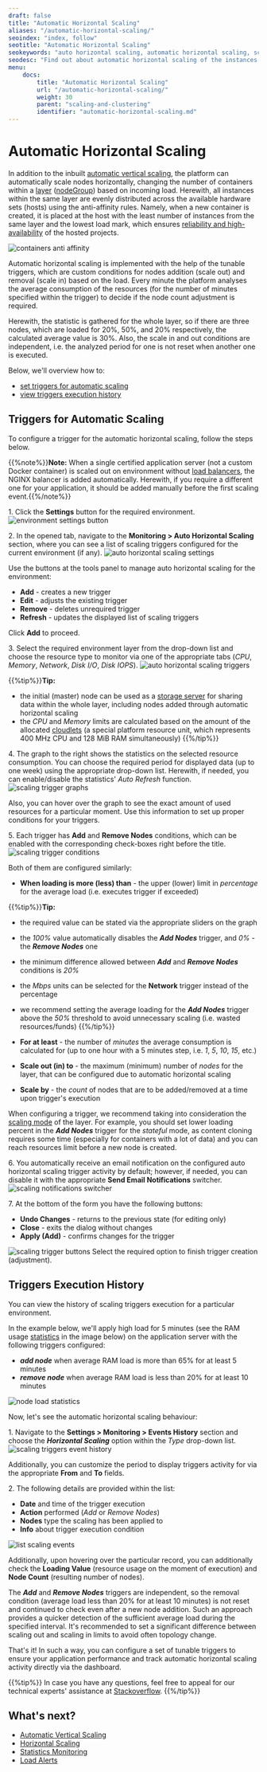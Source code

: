 ```yaml
---
draft: false
title: "Automatic Horizontal Scaling"
aliases: "/automatic-horizontal-scaling/"
seoindex: "index, follow"
seotitle: "Automatic Horizontal Scaling"
seokeywords: "auto horizontal scaling, automatic horizontal scaling, scaling triggers, triggers for automatic scaling, scaling conditions, auto nodes scaling, automatic container scaling, scaling history, scaling event history, configure automatic scaling, set automatic horizontal scaling"
seodesc: "Find out about automatic horizontal scaling of the instances within the platform to cover load spikes without overpaying for unused resources. Configure scaling conditions (triggers) and track their execution via the dashboard UI."
menu: 
    docs:
        title: "Automatic Horizontal Scaling"
        url: "/automatic-horizontal-scaling/"
        weight: 30
        parent: "scaling-and-clustering"
        identifier: "automatic-horizontal-scaling.md"
---
```


# Automatic Horizontal Scaling

In addition to the inbuilt [automatic vertical scaling](/automatic-vertical-scaling), the platform can automatically scale nodes horizontally, changing the number of containers within a [layer](/paas-components-definition/#layer) ([nodeGroup](https://docs.cloudscripting.com/creating-manifest/selecting-containers/#all-containers-by-group)) based on incoming load. Herewith, all instances within the same layer are evenly distributed across the available hardware sets (hosts) using the anti-affinity rules. Namely, when a new container is created, it is placed at the host with the least number of instances from the same layer and the lowest load mark, which ensures [reliability and high-availability](/isolated-containers) of the hosted projects.

![containers anti affinity](01-containers-anti-affinity.png)

Automatic horizontal scaling is implemented with the help of the tunable triggers, which are custom conditions for nodes addition (scale out) and removal (scale in) based on the load. Every minute the platform analyses the average consumption of the resources (for the number of minutes specified within the trigger) to decide if the node count adjustment is required.

Herewith, the statistic is gathered for the whole layer, so if there are three nodes, which are loaded for 20%, 50%, and 20% respectively, the calculated average value is 30%. Also, the scale in and out conditions are independent, i.e. the analyzed period for one is not reset when another one is executed.

Below, we'll overview how to:

* [set triggers for automatic scaling](#configure-triggers)<a id="configure-triggers"></a>
* [view triggers execution history](#execution-history)


## Triggers for Automatic Scaling

To configure a trigger for the automatic horizontal scaling, follow the steps below.

{{%note%}}**Note:** When a single certified application server (not a custom Docker container) is scaled out on environment without [load balancers](/load-balancing), the NGINX balancer is added automatically. Herewith, if you require a different one for your application, it should be added manually before the first scaling event.{{%/note%}}

1\. Click the **Settings** button for the required environment.
![environment settings button](02-environment-settings-button.png)

2\. In the opened tab, navigate to the **Monitoring > Auto Horizontal Scaling** section, where you can see a list of scaling triggers configured for the current environment (if any).
![auto horizontal scaling settings](03-auto-horizontal-scaling-settings.png)

Use the buttons at the tools panel to manage auto horizontal scaling for the environment:

* **Add** - creates a new trigger
* **Edit** - adjusts the existing trigger
* **Remove** - deletes unrequired trigger
* **Refresh** - updates the displayed list of scaling triggers


Click **Add** to proceed.

3\. Select the required environment layer from the drop-down list and choose the resource type to monitor via one of the appropriate tabs (*CPU*, *Memory*, *Network*, *Disk I/O*, *Disk IOPS*).
![auto horizontal scaling triggers](04-auto-horizontal-scaling-triggers.png)

{{%tip%}}**Tip:** 
* the initial (master) node can be used as a [storage server](/master-container-storage) for sharing data within the whole layer, including nodes added through automatic horizontal scaling
* the *CPU* and *Memory* limits are calculated based on the amount of the allocated [cloudlets](/cloudlet) (a special platform resource unit, which represents 400 MHz CPU and 128 MiB RAM simultaneously)
{{%/tip%}}

4\. The graph to the right shows the statistics on the selected resource consumption. You can choose the required period for displayed data (up to one week) using the appropriate drop-down list. Herewith, if needed, you can enable/disable the statistics' *Auto Refresh* function.
![scaling trigger graphs](05-scaling-trigger-graphs.png)

Also, you can hover over the graph to see the exact amount of used resources for a particular moment. Use this information to set up proper conditions for your triggers.

5\. Each trigger has **Add** and **Remove Nodes** conditions, which can be enabled with the corresponding check-boxes right before the title.
![scaling trigger conditions](06-scaling-trigger-conditions.png)

Both of them are configured similarly:

* **When loading is more (less) than** - the upper (lower) limit in *percentage* for the average load (i.e. executes trigger if exceeded)

{{%tip%}}**Tip:** 
* the required value can be stated via the appropriate sliders on the graph
* the *100%* value automatically disables the ***Add Nodes*** trigger, and *0%* - the ***Remove Nodes*** one
* the minimum difference allowed between ***Add*** and ***Remove Nodes*** conditions is *20%*
* the *Mbps* units can be selected for the **Network** trigger instead of the percentage
* we recommend setting the average loading for the ***Add Nodes*** trigger above the *50%* threshold to avoid unnecessary scaling (i.e. wasted resources/funds)
{{%/tip%}}

* **For at least** - the number of *minutes* the average consumption is calculated for (up to one hour with a 5 minutes step, i.e. *1*, *5*, *10*, *15*, etc.)
* **Scale out (in) to** - the maximum (minimum) number of *nodes* for the layer, that can be configured due to automatic horizontal scaling
* **Scale by** - the *count* of nodes that are to be added/removed at a time upon trigger's execution

When configuring a trigger, we recommend taking into consideration the [scaling mode](/horizontal-scaling#scaling-mode) of the layer. For example, you should set lower loading percent in the ***Add Nodes*** trigger for the *stateful* mode, as content cloning requires some time (especially for containers with a lot of data) and you can reach resources limit before a new node is created.

6\. You automatically receive an email notification on the configured auto horizontal scaling trigger activity by default; however, if needed, you can disable it with the appropriate **Send Email Notifications** switcher.
![scaling notifications switcher](07-scaling-notifications-switcher.png)

7\. At the bottom of the form you have the following buttons:

* **Undo Changes** - returns to the previous state (for editing only)
* **Close** - exits the dialog without changes
* **Apply (Add)** - confirms changes for the trigger

![scaling trigger buttons](08-scaling-trigger-buttons.png)
Select<a id="execution-history"></a> the required option to finish trigger creation (adjustment).

## Triggers Execution History

You can view the history of scaling triggers execution for a particular environment.

In the example below, we'll apply high load for 5 minutes (see the RAM usage [statistics](/view-app-statistics) in the image below) on the application server with the following triggers configured:

* ***add node*** when average RAM load is more than 65% for at least 5 minutes
* ***remove node*** when average RAM load is less than 20% for at least 10 minutes

![node load statistics](09-node-load-statistics.png)

Now, let's see the automatic horizontal scaling behaviour:

1\. Navigate to the **Settings > Monitoring > Events History** section and choose the ***Horizontal Scaling*** option within the *Type* drop-down list.
![scaling triggers event history](10-scaling-triggers-event-history.png)

Additionally, you can customize the period to display triggers activity for via the appropriate **From** and **To** fields.

2\. The following details are provided within the list:

* **Date** and time of the trigger execution
* **Action** performed (*Add* or *Remove Nodes*)
* **Nodes** type the scaling has been applied to
* **Info** about trigger execution condition

![list scaling events](11-list-scaling-events.png)

Additionally, upon hovering over the particular record, you can additionally check the **Loading Value** (resource usage on the moment of execution) and **Node Count** (resulting number of nodes).

The ***Add*** and ***Remove Nodes*** triggers are independent, so the removal condition (average load less than 20% for at least 10 minutes) is not reset and continued to check even after a new node addition. Such an approach provides a quicker detection of the sufficient average load during the specified interval. It's recommended to set a significant difference between scaling out and scaling in limits to avoid often topology change.

That's it! In such a way, you can configure a set of tunable triggers to ensure your application performance and track automatic horizontal scaling activity directly via the dashboard.

{{%tip%}}
In case you have any questions, feel free to appeal for our technical experts' assistance at [Stackoverflow](https://stackoverflow.com/questions/tagged/jelastic).
{{%/tip%}}

## What's next?
* [Automatic Vertical Scaling](/automatic-vertical-scaling)
* [Horizontal Scaling](/horizontal-scaling)
* [Statistics Monitoring](/view-app-statistics)
* [Load Alerts](/load-alerts)


